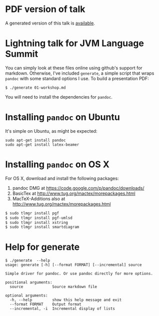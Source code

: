 PDF version of talk
===================

A generated version of this talk is 
[available](https://github.com/jimbaker/jvm-language-summit/blob/master/jython-lightning-talk.pdf).


Lightning talk for JVM Language Summit
======================================

You can simply look at these files online using github's support for
markdown. Otherwise, I've included `generate`, a simple script that
wraps `pandoc` with some standard options I use. To build a presentation
PDF:

    $ ./generate 01-workshop.md

You will need to install the dependencies for `pandoc`. 


Installing `pandoc` on Ubuntu
=============================

It's simple on Ubuntu, as might be expected:
	
    sudo apt-get install pandoc
    sudo apt-get install latex-beamer


Installing `pandoc` on OS X
===========================

For OS X, download and install the following packages:

1. pandoc DMG at https://code.google.com/p/pandoc/downloads/
2. BasicTex at http://www.tug.org/mactex/morepackages.html
3. MacTeX-Additions also at http://www.tug.org/mactex/morepackages.html

````bash
$ sudo tlmgr install pgf
$ sudo tlmgr install pgf-umlsd
$ sudo tlmgr install xstring
$ sudo tlmgr install smartdiagram
````

Help for generate
=================

~~~~
$ ./generate  --help
usage: generate [-h] [--format FORMAT] [--incremental] source

Simple driver for pandoc. Or use pandoc directly for more options.

positional arguments:
  source             Source markdown file

optional arguments:
  -h, --help         show this help message and exit
  --format FORMAT    Output format
  --incremental, -i  Incremental display of lists
~~~~
